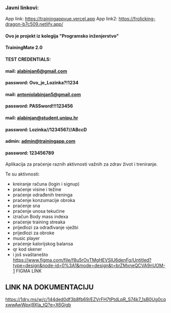 ### Javni linkovi:
App link: https://trainingappvue.vercel.app
App link2: https://frolicking-dragon-b7c509.netlify.app/

#### Ovo je projekt iz kolegija "Programsko inženjerstvo"
#### TrainingMate 2.0


#### TEST CREDENTIALS: 
#### mail: alabinjan6@gmail.com
#### password: Ovo_je_Lozinka?!1234

#### mail: antoniolabinjan5@gmail.com
#### password: PASSword!!!123456

#### mail: alabinjan@student.unipu.hr
#### password: Lozinka//1234567//ABccD
#### admin: admin@trainingapp.com
#### password: 123456789
Aplikacija za praćenje raznih aktivnosti važnih za zdrav život i treniranje.

Te su aktivnosti: 
- kreiranje računa (login i signup)
- praćenje visine i težine
- praćenje odrađenih treninga
- praćenje konzumacije obroka
- praćenje sna
- praćenje unosa tekućine
- izračun Body mass indexa
- praćenje training streaka
- prijedlozi za odrađivanje vježbi
- prijedlozi za obroke
- music player
- praćenje kalorijskog balansa
- qr kod skener
- i još svaštanešto
https://www.figma.com/file/f8u5rOvTMgHEVSlU6denFg/Untitled?type=design&node-id=0%3A1&mode=design&t=brZMxneQCVA9nUOM-1    FIGMA LINK

## LINK NA DOKUMENTACIJU
https://1drv.ms/w/c/144ded0df3b8fb69/EZVrFH7tPtdLpR_S74k7_1sB0Ug0cqxwwAwWpxj9Xla_tQ?e=X6Gigb

